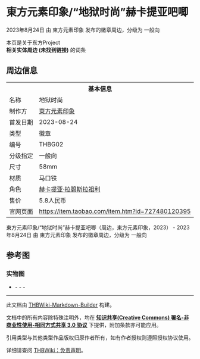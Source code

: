 # 東方元素印象/“地狱时尚”赫卡提亚吧唧

<!-- source html: G:\repos\THBWiki-Markdown-Builder\THBWikiMarkdown\Temp\main\f\fc\ns0%3A%E6%9D%B1%E6%96%B9%E5%85%83%E7%B4%A0%E5%8D%B0%E8%B1%A1%2F%E2%80%9C%E5%9C%B0%E7%8B%B1%E6%97%B6%E5%B0%9A%E2%80%9D%E8%B5%AB%E5%8D%A1%E6%8F%90%E4%BA%9A%E5%90%A7%E5%94%A7.html -->

2023年8月24日 由 東方元素印象  发布的徽章周边，分级为 一般向

本页是关于东方Project  
 **相关实体周边 (未找到链接)** 的词条
## 周边信息

<table><tbody><tr><th colspan="2">基本信息</th></tr><tr><td class="label">名称</td><td> 地狱时尚 </td></tr><tr><td class="label">制作方</td><td><a href="./東方元素印象.md" title="東方元素印象">東方元素印象</a></td></tr><tr><td class="label">首发日期</td><td>2023-08-24</td></tr><tr><td class="label">类型</td><td>徽章</td></tr><tr><td class="label">编号</td><td>THBG02</td></tr><tr><td class="label">分级指定</td><td>一般向</td></tr><tr><td class="label">尺寸</td><td>58mm</td></tr><tr><td class="label">材质</td><td>马口铁</td></tr><tr><td class="label">角色</td><td><a href="./赫卡提亚·拉碧斯拉祖利.md" title="赫卡提亚·拉碧斯拉祖利">赫卡提亚·拉碧斯拉祖利</a></td></tr><tr><td class="label">售价</td><td>5.8人民币</td></tr>
<tr><td class="label">官网页面</td><td><a rel="nofollow" class="external free" href="https://item.taobao.com/item.htm?id=727480120395">https://item.taobao.com/item.htm?id=727480120395</a></td></tr></tbody></table>

東方元素印象/“地狱时尚”赫卡提亚吧唧（周边，東方元素印象，2023） - 2023年8月24日 由 東方元素印象  发布的徽章周边，分级为 一般向
## 参考图
### 实物图
- [](./文件-東方元素印象／“地狱时尚”赫卡提亚吧唧实物图1.jpg.md)- [](./文件-東方元素印象／“地狱时尚”赫卡提亚吧唧实物图2.jpg.md)- [](./文件-東方元素印象／“地狱时尚”赫卡提亚吧唧实物图3.jpg.md)- [](./文件-東方元素印象／“地狱时尚”赫卡提亚吧唧实物图4.jpg.md)





---

此文档由 [THBWiki-Markdown-Builder](https://github.com/Delsin-Yu/THBWiki-Markdown-Builder) 构建。

文档中的所有内容除特殊注明外，均在 [**知识共享(Creative Commons) 署名-非商业性使用-相同方式共享 3.0 协议**](https://creativecommons.org/licenses/by-sa/3.0/deed.zh-hans) 下提供，附加条款亦可能应用。

引用类型与其他类型作品版权归原作者所有，如有作者授权则遵照授权协议使用。

详细请查阅 [THBWiki：免责声明](https://thbwiki.cc/THBWiki:%E5%85%8D%E8%B4%A3%E5%A3%B0%E6%98%8E)。

